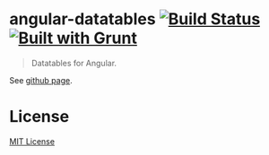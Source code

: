 angular-datatables [![Build Status](https://travis-ci.org/l-lin/angular-datatables.png?branch=master)](https://travis-ci.org/l-lin/angular-datatables) [![Built with Grunt](https://cdn.gruntjs.com/builtwith.png)](http://gruntjs.com/)
================
> Datatables for Angular.

See [github page](https://l-lin.github.io/angular-datatables).

License
================
[MIT License](http://en.wikipedia.org/wiki/MIT_License)
